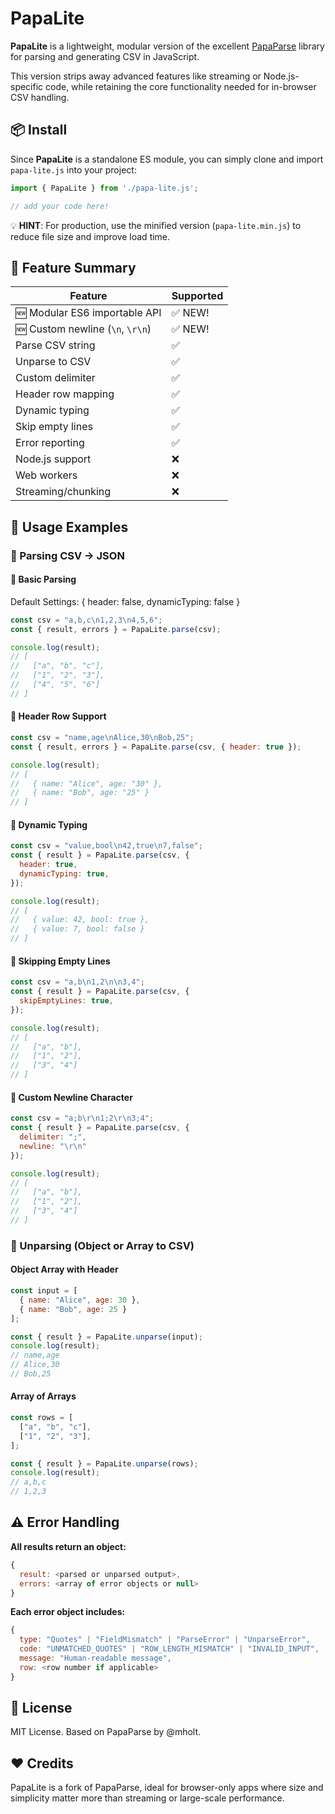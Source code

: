# PapaLite

**PapaLite** is a lightweight, modular version of the excellent [PapaParse](https://github.com/mholt/PapaParse) library for parsing and generating CSV in JavaScript.

This version strips away advanced features like streaming or Node.js-specific code, while retaining the core functionality needed for in-browser CSV handling.

## 📦 Install

Since **PapaLite** is a standalone ES module, you can simply clone and import `papa-lite.js` into your project:

```js
import { PapaLite } from './papa-lite.js';

// add your code here!
```

💡 **HINT**: For production, use the minified version (`papa-lite.min.js`) to reduce file size and improve load time.

## 🚀 Feature Summary

| Feature                          | Supported |
| -------------------------------- | --------- |
| 🆕 Modular ES6 importable API    | ✅ NEW!   |
| 🆕 Custom newline (`\n`, `\r\n`) | ✅ NEW!   |
| Parse CSV string                 | ✅        |
| Unparse to CSV                   | ✅        |
| Custom delimiter                 | ✅        |
| Header row mapping               | ✅        |
| Dynamic typing                   | ✅        |
| Skip empty lines                 | ✅        |
| Error reporting                  | ✅        |
| Node.js support                  | ❌        |
| Web workers                      | ❌        |
| Streaming/chunking               | ❌        |

## 🧪 Usage Examples

### 🔁 Parsing CSV -> JSON

#### 🔹 Basic Parsing

Default Settings: { header: false, dynamicTyping: false }

```js
const csv = "a,b,c\n1,2,3\n4,5,6";
const { result, errors } = PapaLite.parse(csv);

console.log(result);
// [
//   ["a", "b", "c"],
//   ["1", "2", "3"],
//   ["4", "5", "6"]
// ]
```

#### 🔹 Header Row Support

```js
const csv = "name,age\nAlice,30\nBob,25";
const { result, errors } = PapaLite.parse(csv, { header: true });

console.log(result);
// [
//   { name: "Alice", age: "30" },
//   { name: "Bob", age: "25" }
// ]
```

#### 🔹 Dynamic Typing

```js
const csv = "value,bool\n42,true\n7,false";
const { result } = PapaLite.parse(csv, {
  header: true,
  dynamicTyping: true,
});

console.log(result);
// [
//   { value: 42, bool: true },
//   { value: 7, bool: false }
// ]
```

#### 🔹 Skipping Empty Lines

```js
const csv = "a,b\n1,2\n\n3,4";
const { result } = PapaLite.parse(csv, {
  skipEmptyLines: true,
});

console.log(result);
// [
//   ["a", "b"],
//   ["1", "2"],
//   ["3", "4"]
// ]
```

#### 🔹 Custom Newline Character

```js
const csv = "a;b\r\n1;2\r\n3;4";
const { result } = PapaLite.parse(csv, {
  delimiter: ";",
  newline: "\r\n"
});

console.log(result);
// [
//   ["a", "b"],
//   ["1", "2"],
//   ["3", "4"]
// ]
```

### 🔁 Unparsing (Object or Array to CSV)


#### Object Array with Header

```js
const input = [
  { name: "Alice", age: 30 },
  { name: "Bob", age: 25 }
];

const { result } = PapaLite.unparse(input);
console.log(result);
// name,age
// Alice,30
// Bob,25
```

#### Array of Arrays

```js
const rows = [
  ["a", "b", "c"],
  ["1", "2", "3"],
];

const { result } = PapaLite.unparse(rows);
console.log(result);
// a,b,c
// 1,2,3
```

## ⚠️ Error Handling

**All results return an object:**

```js
{
  result: <parsed or unparsed output>,
  errors: <array of error objects or null>
}
```

**Each error object includes:**

```js
{
  type: "Quotes" | "FieldMismatch" | "ParseError" | "UnparseError",
  code: "UNMATCHED_QUOTES" | "ROW_LENGTH_MISMATCH" | "INVALID_INPUT",
  message: "Human-readable message",
  row: <row number if applicable>
}
```

## 📘 License

MIT License. Based on PapaParse by @mholt.

## ❤️ Credits

PapaLite is a fork of PapaParse, ideal for browser-only apps where size and simplicity matter more than streaming or large-scale performance.
